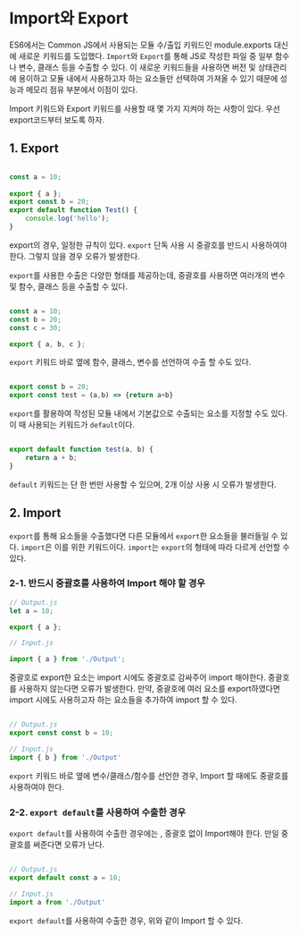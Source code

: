 # Import와 Export


ES6에서는 Common JS에서 사용되는 모듈 수/출입 키워드인 module.exports 대신에 새로운 키워드를 도입했다. `Import`와 `Export`를 통해 JS로 작성한 파일 중 일부 함수나 변수, 클래스 등을 수출할 수 있다. 이 새로운 키워드들을 사용하면 버전 및 상태관리에 용이하고 모듈 내에서  사용하고자 하는 요소들만 선택하여 가져올 수 있기 때문에 성능과 메모리 점유 부분에서 이점이 있다.

Import 키워드와 Export 키워드를 사용할 때 몇 가지 지켜야 하는 사항이 있다. 우선 export코드부터 보도록 하자.


## 1. Export

``` javascript

const a = 10;
	  
export { a };
export const b = 20;
export default function Test() {
	console.log('hello');
}

```

export의 경우, 일정한 규칙이 있다. `export` 단독 사용 시 중괄호를 반드시 사용하여야 한다. 그렇지 않을 경우 오류가 발생한다.  

`export`를 사용한 수출은 다양한 형태를 제공하는데, 중괄호를 사용하면 여러개의 변수 및 함수, 클래스 등을 수출할 수 있다.  

``` javascript

const a = 10;
const b = 20;
const c = 30;

export { a, b, c };
```

`export` 키워드 바로 옆에 함수, 클래스, 변수를 선언하여 수출 할 수도 있다.

```javascript

export const b = 20;
export const test = (a,b) => {return a+b}

```

`export`를 활용하여 작성된 모듈 내에서 기본값으로 수출되는 요소를 지정할 수도 있다. 이 때 사용되는 키워드가 `default`이다.

```javascript

export default function test(a, b) {
	return a + b;
}

```

`default` 키워드는 단 한 번만 사용할 수 있으며, 2개 이상 사용 시 오류가 발생한다. 


## 2. Import

`export`를 통해 요소들을 수출했다면 다른 모듈에서 `export`한 요소들을 불러들일 수 있다. `import`은 이를 위한 키워드이다. `import`는 `export`의 형태에 따라 다르게 선언할 수 있다.

### 2-1. 반드시 중괄호를 사용하여 Import 해야 할 경우

``` javascript
// Output.js
let a = 10;

export { a };

// Input.js

import { a } from './Output';
```

중괄호로 export한 요소는 import 시에도 중괄호로 감싸주어 import 해야한다. 중괄호를 사용하지 않는다면 오류가 발생한다. 만약, 중괄호에 여러 요소를 export하였다면 import 시에도 사용하고자 하는 요소들을 추가하여 import 할 수 있다.

```javascript

// Output.js
export const const b = 10;

// Input.js
import { b } from './Output' 

```

`export` 키워드 바로 옆에 변수/클래스/함수를 선언한 경우, Import 할 때에도 중괄호를 사용하여야 한다.

### 2-2. `export default`를 사용하여 수출한 경우

`export default`를 사용하여 수출한 경우에는 ,  중괄호 없이 Import해야 한다. 만일 중괄호를 써준다면 오류가 난다.

``` javascript

// Output.js
export default const a = 10;

// Input.js
import a from './Output'
```

`export default`를 사용하여 수출한 경우, 위와 같이 Import 할 수 있다.
